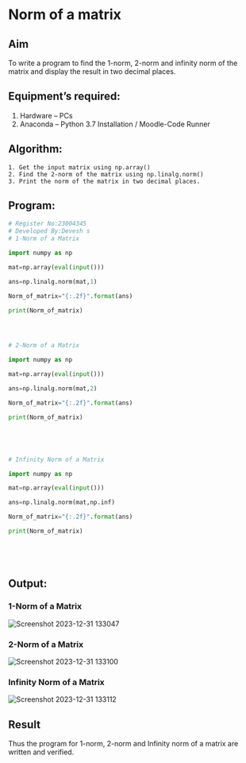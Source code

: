 # Norm of a matrix
## Aim
To write a program to find the 1-norm, 2-norm and infinity norm of the matrix and display the result in two decimal places.
## Equipment’s required:
1.	Hardware – PCs
2.	Anaconda – Python 3.7 Installation / Moodle-Code Runner
## Algorithm:
	1. Get the input matrix using np.array()   
    2. Find the 2-norm of the matrix using np.linalg.norm()
	3. Print the norm of the matrix in two decimal places.
## Program:
```Python
# Register No:23004345
# Developed By:Devesh s
# 1-Norm of a Matrix

import numpy as np

mat=np.array(eval(input()))

ans=np.linalg.norm(mat,1)

Norm_of_matrix="{:.2f}".format(ans)

print(Norm_of_matrix)




# 2-Norm of a Matrix

import numpy as np

mat=np.array(eval(input()))

ans=np.linalg.norm(mat,2)

Norm_of_matrix="{:.2f}".format(ans)

print(Norm_of_matrix)





# Infinity Norm of a Matrix

import numpy as np

mat=np.array(eval(input()))

ans=np.linalg.norm(mat,np.inf)

Norm_of_matrix="{:.2f}".format(ans)

print(Norm_of_matrix)






```
## Output:
### 1-Norm of a Matrix
![Screenshot 2023-12-31 133047](https://github.com/23004345/Norm-of-a-matrix/assets/138849203/246e288a-2dbb-4cc0-b5fa-913f2a6f1620)




### 2-Norm of a Matrix
![Screenshot 2023-12-31 133100](https://github.com/23004345/Norm-of-a-matrix/assets/138849203/37369c30-c3c2-45d0-9230-abc17414752a)


### Infinity Norm of a Matrix
![Screenshot 2023-12-31 133112](https://github.com/23004345/Norm-of-a-matrix/assets/138849203/62ab6819-f0fc-4d85-8202-bfd411122dc5)


## Result
Thus the program for 1-norm, 2-norm and Infinity norm of a matrix are written and verified.
